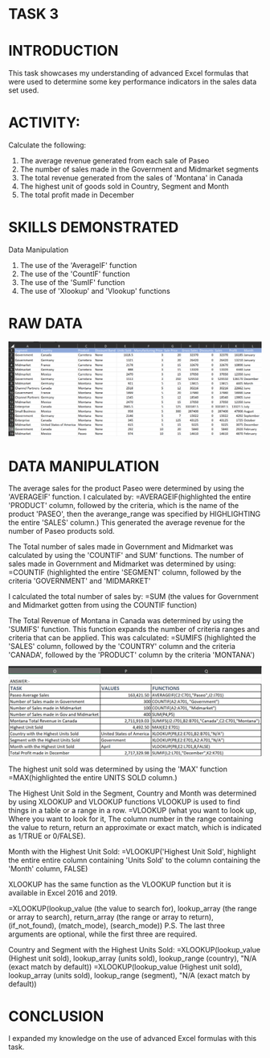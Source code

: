 # TASK 3

# INTRODUCTION

This task showcases my understanding of advanced Excel formulas that were used to determine some key performance indicators in the sales data set used.

# ACTIVITY:
Calculate the following:
1. The average revenue generated from each sale of Paseo
2. The number of sales made in the Government and Midmarket segments
3. The total revenue generated from the sales of 'Montana' in Canada
4. The highest unit of goods sold in Country, Segment and Month 
5. The total profit made in December

# SKILLS DEMONSTRATED

Data Manipulation
1. The use of the 'AverageIF' function
2. The use of the 'CountIF' function
3. The use of the 'SumIF' function
4. The use of 'Xlookup' and 'Vlookup' functions

# RAW DATA

![EXCEL 3](https://github.com/SheyGreene/ANALYSIS-ON-SALES-DATA-II/blob/main/EXCEL%203.png)

# DATA MANIPULATION

The average sales for the product Paseo were determined by using the 'AVERAGEIF' function.
I calculated by:
=AVERAGEIF(highlighted the entire 'PRODUCT' column, followed by the criteria, which is the name of the product 'PASEO', then the averange_range was specified by HIGHLIGHTING the entire 'SALES' column.)
This generated the average revenue for the number of Paseo products sold.

The Total number of sales made in Government and Midmarket was calculated by using the 'COUNTIF' and SUM' functions.
The number of sales made in Government and Midmarket was determined by using:
=COUNTIF (highlighted the entire 'SEGMENT' column, followed by the criteria 'GOVERNMENT' and 'MIDMARKET'

I calculated the total number of sales by:
=SUM (the values for Government and Midmarket gotten from using the COUNTIF function)

The Total Revenue of Montana in Canada was determined by using the 'SUMIFS' function.
This function expands the number of criteria ranges and criteria that can be applied.
This was calculated:
=SUMIFS (highlighted the 'SALES' column, followed by the 'COUNTRY' column and the criteria 'CANADA', followed by the 'PRODUCT' column by the criteria 'MONTANA')

![EXCEL 3(1)](https://github.com/SheyGreene/ANALYSIS-ON-SALES-DATA-II/blob/main/EXCEL%203(1).png)

The highest unit sold was determined by using the 'MAX' function
=MAX(highlighted the entire UNITS SOLD column.)

The Highest Unit Sold in the Segment, Country and Month was determined by using XLOOKUP and VLOOKUP functions
VLOOKUP is used to find things in a table or a range in a row.
=VLOOKUP (what you want to look up, Where you want to look for it, The column number in the range containing the value to return, return an approximate or exact match, which is indicated as 1/TRUE or 0/FALSE).

Month with the Highest Unit Sold: =VLOOKUP('Highest Unit Sold', highlight the entire entire column containing 'Units Sold' to the column containing the 'Month' column, FALSE)

XLOOKUP has the same function as the VLOOKUP function but it is available in Excel 2016 and 2019.

=XLOOKUP(lookup_value (the value to search for), lookup_array (the range or array to search), return_array (the range or array to return), (if_not_found), (match_mode), (search_mode)) P.S. The last three arguments are optional, while the first three are required.

Country and Segment with the Highest Units Sold:
=XLOOKUP(lookup_value (Highest unit sold), lookup_array (units sold), lookup_range (country), "N/A (exact match by default))
=XLOOKUP(lookup_value (Highest unit sold), lookup_array (units sold), lookup_range (segment), "N/A (exact match by default))

# CONCLUSION
I expanded my knowledge on the use of advanced Excel formulas with this task.
